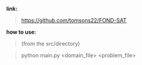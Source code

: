 **link:**
>https://github.com/tomsons22/FOND-SAT

**how to use:**
>(from the src/directory)

>python main.py <domain_file> <problem_file>
